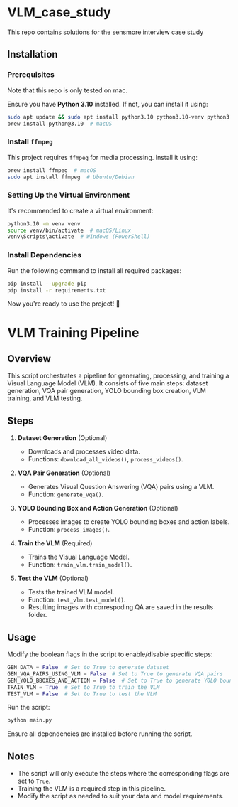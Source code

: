 # VLM_case_study
This repo contains solutions for the sensmore interview case study

## Installation

### Prerequisites

Note that this repo is only tested on mac.

Ensure you have **Python 3.10** installed. If not, you can install it using:

```bash
sudo apt update && sudo apt install python3.10 python3.10-venv python3.10-dev  # Ubuntu/Debian
brew install python@3.10  # macOS
```

### Install `ffmpeg`

This project requires `ffmpeg` for media processing. Install it using:

```bash
brew install ffmpeg  # macOS
sudo apt install ffmpeg  # Ubuntu/Debian
```

### Setting Up the Virtual Environment

It's recommended to create a virtual environment:

```bash
python3.10 -m venv venv
source venv/bin/activate  # macOS/Linux
venv\Scripts\activate  # Windows (PowerShell)
```

### Install Dependencies

Run the following command to install all required packages:

```bash
pip install --upgrade pip
pip install -r requirements.txt
```

Now you're ready to use the project! 🚀

# VLM Training Pipeline

## Overview
This script orchestrates a pipeline for generating, processing, and training a Visual Language Model (VLM). It consists of five main steps: dataset generation, VQA pair generation, YOLO bounding box creation, VLM training, and VLM testing.

## Steps
1. **Dataset Generation** (Optional)
   - Downloads and processes video data.
   - Functions: `download_all_videos()`, `process_videos()`.

2. **VQA Pair Generation** (Optional)
   - Generates Visual Question Answering (VQA) pairs using a VLM.
   - Function: `generate_vqa()`.

3. **YOLO Bounding Box and Action Generation** (Optional)
   - Processes images to create YOLO bounding boxes and action labels.
   - Function: `process_images()`.

4. **Train the VLM** (Required)
   - Trains the Visual Language Model.
   - Function: `train_vlm.train_model()`.

5. **Test the VLM** (Optional)
   - Tests the trained VLM model.
   - Function: `test_vlm.test_model()`.
   - Resulting images with correspoding QA are saved in the results folder.

## Usage
Modify the boolean flags in the script to enable/disable specific steps:

```python
GEN_DATA = False  # Set to True to generate dataset
GEN_VQA_PAIRS_USING_VLM = False  # Set to True to generate VQA pairs
GEN_YOLO_BBOXES_AND_ACTION = False  # Set to True to generate YOLO bounding boxes
TRAIN_VLM = True  # Set to True to train the VLM
TEST_VLM = False  # Set to True to test the VLM
```

Run the script:
```bash
python main.py
```

Ensure all dependencies are installed before running the script.

## Notes
- The script will only execute the steps where the corresponding flags are set to `True`.
- Training the VLM is a required step in this pipeline.
- Modify the script as needed to suit your data and model requirements.

